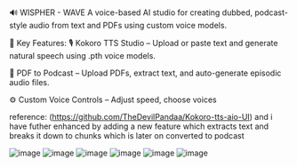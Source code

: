 🔊 WISPHER - WAVE
A voice-based AI studio for creating dubbed, podcast-style audio from text and PDFs using custom voice models.

🧠 Key Features:
🎙️ Kokoro TTS Studio – Upload or paste text and generate natural speech using .pth voice models.

📄 PDF to Podcast – Upload PDFs, extract text, and auto-generate episodic audio files.

⚙️ Custom Voice Controls – Adjust speed, choose voices 


reference:
(https://github.com/TheDevilPandaa/Kokoro-tts-aio-UI) and i have futher enhanced by adding a new feature which extracts text and breaks it down to chunks which is later on converted to podcast


![image](https://github.com/user-attachments/assets/0a6d55d6-5dc6-43a1-a3bc-f8a33a93b84c)
![image](https://github.com/user-attachments/assets/416a7aa6-4eef-41e9-b454-272afa3f9cdd)
![image](https://github.com/user-attachments/assets/7505358d-6e46-4e21-98bf-07fc73a2f1c2)
![image](https://github.com/user-attachments/assets/951dc20b-fe17-42fd-9ea3-9fafff22d6e2)
![image](https://github.com/user-attachments/assets/d5a076e9-e6da-4e44-8261-27e5390f1c7e)
![image](https://github.com/user-attachments/assets/2241c443-8805-46dc-93eb-589bdf0157d9)
